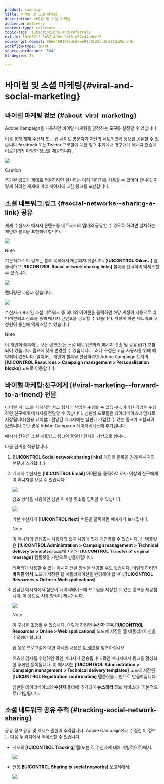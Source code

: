 ```yaml
---
product: campaign
title: 바이럴 및 소셜 마케팅
description: 바이럴 및 소셜 마케팅
audience: delivery
content-type: reference
topic-tags: subscriptions-and-referrals
exl-id: 10fd561f-1b07-490e-9f66-d67e44a0def5
source-git-commit: 98d646919fedc66ee9145522ad0c5f15b25dbf2e
workflow-type: tm+mt
source-wordcount: '564'
ht-degree: 2%

---
```


# 바이럴 및 소셜 마케팅{#viral-and-social-marketing}

## 바이럴 마케팅 정보 {#about-viral-marketing}

Adobe Campaign을 사용하면 바이럴 마케팅을 권장하는 도구를 설정할 수 있습니다.

이를 통해 게재 수신자 또는 웹 사이트 방문자가 자신의 네트워크와 정보를 공유할 수 있습니다.facebook 또는 Twitter 프로필에 대한 링크 추가에서 친구에게 메시지 전송에 이르기까지 다양한 정보를 제공합니다.

![](assets/s_ncs_user_viral_icons.png)

>[!CAUTION]
>
>추가된 링크가 제대로 작동하려면 일치하는 미러 페이지를 사용할 수 있어야 합니다. 이렇게 하려면 게재에 미러 페이지에 대한 링크를 포함합니다.

## 소셜 네트워크:링크 {#social-networks--sharing-a-link} 공유

게재 수신자가 메시지 콘텐츠를 네트워크의 멤버와 공유할 수 있도록 하려면 일치하는 개인화 블록을 포함해야 합니다.

![](assets/s_ncs_user_viral_add_link.png)

>[!NOTE]
>
>기본적으로 이 링크는 블록 목록에서 제공되지 않습니다. **[!UICONTROL Other...]** 을 클릭하고 **[!UICONTROL Social network sharing links]** 블록을 선택하여 액세스할 수 있습니다.

![](assets/s_ncs_user_viral_add_link_via_others.png)

렌더링은 다음과 같습니다.

![](assets/s_ncs_user_viral_add_link_rendering.png)

수신자가 표시된 소셜 네트워크 중 하나의 아이콘을 클릭하면 해당 계정이 자동으로 리디렉션되고 링크를 통해 메시지 콘텐츠를 공유할 수 있습니다. 이렇게 하면 네트워크 구성원이 통신에 액세스할 수 있습니다.

>[!NOTE]
>
>이 개인화 블록에는 모든 링크(모든 소셜 네트워크와의 메시지 전송 및 공유용)가 포함되어 있습니다. 필요에 맞게 변경할 수 있습니다. 그러나 구성은 고급 사용자를 위해 예약되어 있습니다. 일치하는 개인화 블록을 편집하려면 Adobe Campaign 트리의 **[!UICONTROL Resources > Campaign management > Personalization blocks]** 노드로 이동합니다.

## 바이럴 마케팅:친구에게 {#viral-marketing--forward-to-a-friend} 전달

바이럴 서비스를 사용하면 참조 형식의 작업을 수행할 수 있습니다.이러한 작업을 수행하면 친구에게 메시지를 전달할 수 있습니다. 심판의 프로필은 데이터베이스에 임시로 저장됩니다(전용 테이블). 전달된 메시지에는 심판이 가입할 수 있는 링크가 포함되어 있습니다.그런 경우 Adobe Campaign 데이터베이스에 추가됩니다.

메시지 전달은 소셜 네트워크 링크와 동일한 원칙을 기반으로 합니다.

다음 단계를 적용합니다.

1. **[!UICONTROL Social network sharing links]** 개인화 블록을 원래 메시지의 본문에 추가합니다.
1. 메시지 수신자는 **[!UICONTROL Email]** 아이콘을 클릭하여 하나 이상의 친구에게 이 메시지를 보낼 수 있습니다.

   ![](assets/s_ncs_user_viral_email_link.png)

   참조 양식을 사용하면 심판 이메일 주소를 입력할 수 있습니다.

   ![](assets/s_ncs_user_viral_email_msg.png)

   기본 수신자가 **[!UICONTROL Next]** 버튼을 클릭하면 메시지가 보내집니다.

   >[!NOTE]
   >
   >이 메시지의 콘텐츠는 사용자의 요구 사항에 맞게 개인화할 수 있습니다. 이 템플릿은 **[!UICONTROL Administration > Campaign management > Technical delivery templates]** 노드에 저장된 **[!UICONTROL Transfer of original message]** 템플릿을 기반으로 만들어집니다.
   >
   >레퍼러가 사용할 수 있는 메시지 전달 양식을 변경할 수도 있습니다. 이렇게 하려면 **바이럴 양식** 노드에 저장된 웹 애플리케이션을 변경해야 합니다.**[!UICONTROL Resources > Online > Web applications]**

1. 전달된 메시지에서 심판이 데이터베이스에 프로필을 저장할 수 있는 링크를 제공합니다. 이 용도로 시작 양식이 제공됩니다.

   ![](assets/s_ncs_user_viral_create_account_form.png)

   >[!NOTE]
   >
   >이 구성을 조정할 수 있습니다. 이렇게 하려면 **수신자 구독** **[!UICONTROL Resources > Online > Web applications]** 노드에 저장된 웹 애플리케이션을 수정해야 합니다.
   >
   >웹 응용 프로그램에 대한 자세한 내용은 [이 섹션](../../web/using/about-web-applications.md)을 참조하십시오.

   유효성 검사를 수행하면 확인 메시지가 전송됩니다.확인 메시지에서 링크를 활성화한 후에만 등록됩니다. 이 메시지는 **[!UICONTROL Administration > Campaign management > Technical delivery templates]** 노드에 저장된 **[!UICONTROL Registration confirmation]** 템플릿을 기반으로 만들어집니다.

   심판은 데이터베이스의 **수신자** 폴더에 추가되며 **뉴스레터** 정보 서비스에 (기본적으로) 가입됩니다.

## 소셜 네트워크 공유 추적 {#tracking-social-network-sharing}

공유 정보 공유 및 액세스 권한이 추적됩니다. Adobe Campaign에서 수집한 이 정보는 다음 두 위치에서 액세스할 수 있습니다.

* 게재의 **[!UICONTROL Tracking]** 탭(또는 각 수신자에 대해 개별적으로)에서:

   ![](assets/s_ncs_user_network_del_tracking_tab.png)

* 전용 **[!UICONTROL Sharing to social networks]** 보고서에서:

   ![](assets/s_ncs_user_viral_report.png)
